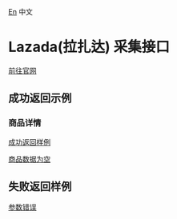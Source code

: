 [En](./README.md) 中文

# Lazada(拉扎达) 采集接口

[前往官网](https://www.idatariver.com/zh-cn)

## 成功返回示例

### 商品详情

[成功返回样例](./examples/success_item_detail.json)

[商品数据为空](./examples/success_item_detail_empty.json)


## 失败返回样例

[参数错误](./examples/failed_1001.json)
